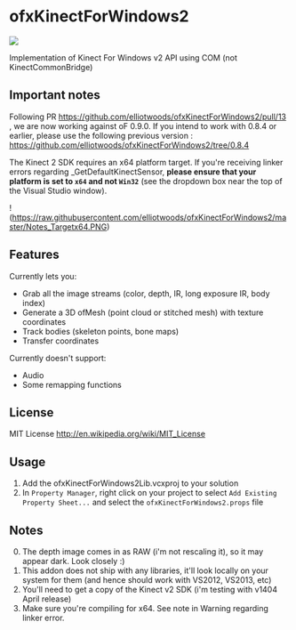 ofxKinectForWindows2
====================

<img src="https://raw.github.com/elliotwoods/ofxKinectForWindows2/master/screenshot.png" />

Implementation of Kinect For Windows v2 API using COM (not KinectCommonBridge)

## Important notes

Following PR https://github.com/elliotwoods/ofxKinectForWindows2/pull/13 , we are now working against oF 0.9.0. If you intend to work with 0.8.4 or earlier, please use the following previous version : https://github.com/elliotwoods/ofxKinectForWindows2/tree/0.8.4

The Kinect 2 SDK requires an x64 platform target. If you're receiving linker errors regarding _GetDefaultKinectSensor, **please ensure that your platform is set to `x64` and not `Win32`** (see the dropdown box near the top of the Visual Studio window).

!(https://raw.githubusercontent.com/elliotwoods/ofxKinectForWindows2/master/Notes_Targetx64.PNG)

## Features

Currently lets you:

* Grab all the image streams (color, depth, IR, long exposure IR, body index)
* Generate a 3D ofMesh (point cloud or stitched mesh) with texture coordinates
* Track bodies (skeleton points, bone maps)
* Transfer coordinates

Currently doesn't support:

* Audio
* Some remapping functions

## License

MIT License
http://en.wikipedia.org/wiki/MIT_License

## Usage

1. Add the ofxKinectForWindows2Lib.vcxproj to your solution
2. In `Property Manager`, right click on your project to select `Add Existing Property Sheet...` and select the `ofxKinectForWindows2.props` file

## Notes

0. The depth image comes in as RAW (i'm not rescaling it), so it may appear dark. Look closely :)
1. This addon does not ship with any libraries, it'll look locally on your system for them (and hence should work with VS2012, VS2013, etc)
2. You'll need to get a copy of the Kinect v2 SDK (i'm testing with v1404 April release)
3. Make sure you're compiling for x64. See note in Warning regarding linker error.
